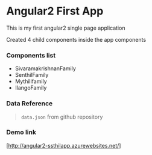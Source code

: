 # Angular2 First App
This is my first angular2 single page application

Created 4 child components inside the app components

### Components list
* SivaramakrishnanFamily
* SenthilFamily
* Mythilifamily
* IlangoFamily

### Data Reference
> `data.json` from github repository

### Demo link
[http://angular2-ssthilapp.azurewebsites.net/]
